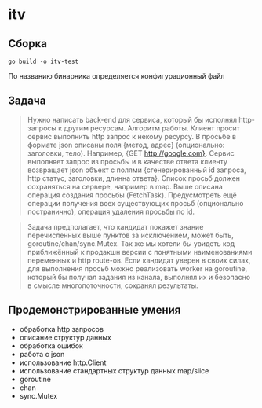 # itv

## Сборка

```
go build -o itv-test
```
По названию бинарника определяется конфигурационный файл

## Задача

>Нужно написать back-end для сервиса, который бы исполнял http-запросы к другим ресурсам.
>Алгоритм работы.
>Клиент просит сервис выполнить http запрос к некому ресурсу. В просьбе в формате json описаны поля {метод, адрес} (опционально: заголовки, тело). Например, {GET http://google.com}.
>Сервис выполняет запрос из просьбы и в качестве ответа клиенту возвращает json объект с полями {сгенерированный id запроса, http статус, заголовки, длинна ответа}.
>Список просьб должен сохраняться на сервере, например в map.
>Выше описана операция создания просьбы (FetchTask). Предусмотреть ещё операции получения всех существующих просьб (опционально постранично), операция удаления просьбы по id.

>Задача предполагает, что кандидат покажет знание перечисленных выше пунктов за исключением, может быть, goroutine/chan/sync.Mutex. Так же мы хотели бы увидеть код приближённый к продакшн версии с понятными наименованиями переменных и http route-ов. Если кандидат уверен в своих силах, для выполнения просьб можно реализовать worker на goroutine, который бы получал задания из канала, выполнял их и безопасно в смысле многопоточности, сохранял результаты.

## Продемонстрированные умения
* обработка http запросов
* описание структур данных
* обработка ошибок
* работа с json
* использование http.Client
* использование стандартных структур данных map/slice
* goroutine
* chan
* sync.Mutex